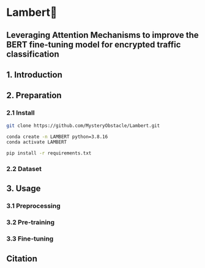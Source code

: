 # Lambert🐣
Leveraging Attention Mechanisms to improve the BERT fine-tuning model for encrypted traffic classification
---

## 1. Introduction

## 2. Preparation

### 2.1 Install
```bash
git clone https://github.com/MysteryObstacle/Lambert.git

conda create -n LAMBERT python=3.8.16
conda activate LAMBERT

pip install -r requirements.txt
```

### 2.2 Dataset

## 3. Usage

### 3.1 Preprocessing

### 3.2 Pre-training

### 3.3 Fine-tuning

## Citation